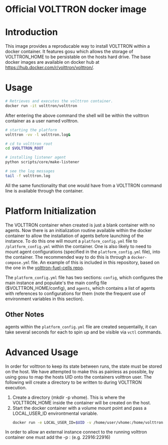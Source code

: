 # Official VOLTTRON docker image

# Introduction
This image provides a reproducable way to install VOLTTRON within a docker container.  It features gosu which allows the storage of VOLTTRON_HOME to be persistable on the hosts hard drive.  The
base docker images are available on docker hub at https://hub.docker.com/r/volttron/volttron/.

# Usage

``` bash
# Retrieves and executes the volttron container.
docker run -it volttron/volttron
```

After entering the above command the shell will be within the volttron container as a user named volttron.

``` bash
# starting the platform
volttron -vv -l volttron.log&

# cd to volttron root
cd $VOLTTRON_ROOT

# installing listener agent
python scripts/core/make-listener

# see the log messages
tail -f volttron.log
```

All the same functionality that one would have from a VOLTTRON command line is available through the container.

# Platform Initialization

The VOLTTRON container when created is just a blank container with no agents.  Now there is an initialization routine available within the docker container to allow the installation of agents before launching of the instance.  To do this one will mount a `platform_config.yml` file to `/platform_config.yml` within the container. One is also likely to need to mount agent configurations (specified in the `platform_config.yml` file), into the container. The recommended way to do this is through a `docker-compose.yml` file.  An example of this is included in this repository, based on the one in the [volttron-fuel-cells repo](https://github.com/VOLTTRON/volttron-fuel-cells/).

The `platform_config.yml` file has two sections: `config`, which configures the main instance and populate's the main config file ($VOLTTRON_HOME/config), and `agents`, which contains a list of agents with references to configurations for them (note the frequent use of environment variables in this section).

## Other Notes
agents within the `platform_config.yml` file are created sequentailly, it can take several seconds for each to spin up and be visible via `vctl` commands.

# Advanced Usage

In order for volttron to keep its state between runs, the state must be stored on the host.  We have attempted to make this as painless as possible, by using gosu to map the hosts UID onto the containers volttron user.  The following will create a directory to be written to during VOLTTRON execution.

1. Create a directory (mkdir -p vhome).  This is where the VOLTTRON_HOME inside the container will be created on the host.
1. Start the docker container with a volume mount point and pass a LOCAL_USER_ID environtmental variable.
    ``` bash
    docker run -e LOCAL_USER_ID=$UID -v /home/user/vhome:/home/volttron/.volttron -it volttron/volttron
    ```

In order to allow an external instance connect to the running volttron container one must add the -p <hostport>:<containerport> (e.g. 22916:22916)
